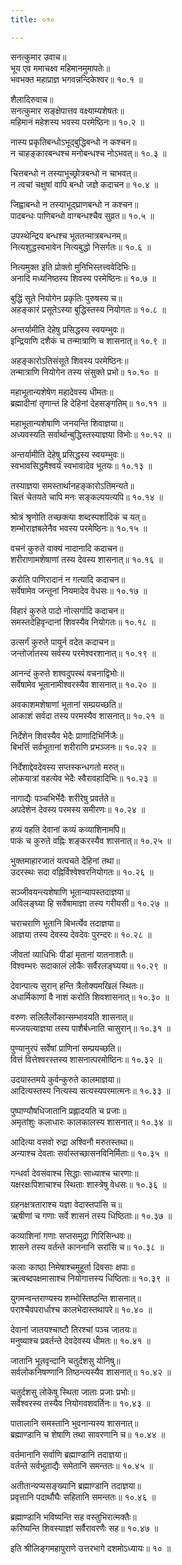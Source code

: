 ```yaml
---
title: ०१०

---
```

सनत्कुमार उवाच॥  
भूय एव ममाचक्ष्व महिमानमुमापतेः॥  
भवभक्त महाप्राज्ञ भगवन्नन्दिकेश्वर॥ १०.१ ॥  
  
शैलादिरुवाच॥  
सनत्कुमार सङ्क्षेपात्तव वक्ष्याम्यशेषतः॥  
महिमानं महेशस्य भवस्य परमेष्ठिनः॥ १०.२ ॥  
  
नास्य प्रकृतिबन्धोऽभूद्बुद्धिबन्धो न कश्चन॥  
न चाहङ्कारबन्धश्च मनोबन्धश्च नोऽभवत्॥ १०.३ ॥  
  
चित्तबन्धो न तस्याभूच्छ्रोत्रबन्धो न चाभवत्॥  
न त्वचां चक्षुषां वापि बन्धो जज्ञे कदाचन॥ १०.४ ॥  
  
जिह्वाबन्धो न तस्याभूद्घ्राणबन्धो न कश्चन॥  
पादबन्धः पाणिबन्धो वाग्बन्धश्चैव सुव्रत॥ १०.५ ॥  
  
उपस्थेन्द्रिय बन्धश्च भूततन्मात्रबन्धनम्॥  
नित्यशुद्धस्वभावेन नित्यबुद्धो निसर्गतः॥ १०.६ ॥  
  
नित्यमुक्त इति प्रोक्तो मुनिभिस्तत्त्ववेदिभिः॥  
अनादि मध्यनिष्ठस्य शिवस्य परमेष्ठिनः॥ १०.७ ॥  
  
बुद्धिं सूते नियोगेन प्रकृतिः पुरुषस्य च॥  
अहङ्कारं प्रसूतेऽस्या बुद्धिस्तस्य नियोगतः॥ १०.८ ॥  
  
अन्तर्यामीति देहेषु प्रसिद्धस्य स्वयम्भुवः॥  
इन्द्रियाणि दशैकं च तन्मात्राणि च शासनात्॥ १०.९ ॥  
  
अहङ्कारोऽतिसंसूते शिवस्य परमेष्ठिनः॥  
तन्मात्राणि नियोगेन तस्य संसुक्ते प्रभो॥ १०.१० ॥  
  
महाभूतान्यशेषेण महादेवस्य धीमतः॥  
ब्रह्मादीनां तृणान्तं हि देहिनां देहसङ्गतिम्॥ १०.११ ॥  
  
महाभूतान्यशेषाणि जनयन्ति शिवाज्ञया॥  
अध्यवस्यति सर्वार्थान्बुद्धिस्तस्याज्ञया विभोः॥ १०.१२ ॥  
  
अन्तर्यामीति देहेषु प्रसिद्धस्य स्वयम्भुवः॥  
स्वभावसिद्धमैश्वर्यं स्वभावादेव भूतयः॥ १०.१३ ॥  
  
तस्याज्ञया समस्तार्थानहङ्कारोऽतिमन्यते॥  
चित्तं चेतयते चापि मनः सङ्कल्पयत्यपि॥ १०.१४ ॥  
  
श्रोत्रं श्रृणोति तच्छक्त्या शब्दस्पर्शादिकं च यत्॥  
शम्भोराज्ञबलेनैव भवस्य परमेष्ठिनः॥ १०.१५ ॥  
  
वचनं कुरुते वाक्यं नादानादि कदाचन॥  
शरीराणामशेषाणां तस्य देवस्य शासनात्॥ १०.१६ ॥  
  
करोति पाणिरादानं न गत्यादि कदाचन॥  
सर्वेषामेव जन्तूनां नियमादेव वेधसः॥ १०.१७ ॥  
  
विहारं कुरुते पादो नोत्सर्गादि कदाचन॥  
समस्तदेहिवृन्दानां शिवस्यैव नियोगतः॥ १०.१८ ॥  
  
उत्सर्गं कुरुते पायुर्न वदेत कदाचन॥  
जन्तोर्जातस्य सर्वस्य परमेश्वरशानात्॥ १०.१९ ॥  
  
आनन्दं कुरुते शश्वदुपस्थं वचनाद्विभोः॥  
सर्वेषामेव भूतानामीश्वरस्यैव शासनात्॥ १०.२० ॥  
  
अवकाशमशेषाणां भूतानां सम्प्रयच्छति॥  
आकाशं सर्वदा तस्य परमस्यैव शासनात्॥ १०.२१ ॥  
  
निर्देशेन शिवस्यैव भेदैः प्राणादिभिर्निजैः॥  
बिभर्त्ति सर्वभूतानां शरीराणि प्रभञ्जनः॥ १०.२२ ॥  
  
निर्देशाद्देवदेवस्य सप्तस्कन्धगतो मरुत्॥  
लोकयात्रां वहत्येव भेदैः स्वैरावहादिभिः॥ १०.२३ ॥  
  
नागाद्यैः पञ्चभिर्भेदैः शरीरेषु प्रवर्तते॥  
अपदेशेन देवस्य परमस्य समीरणः॥ १०.२४ ॥  
  
हव्यं वहति देवानां कव्यं कव्याशिनामपि॥  
पाकं च कुरुते वह्निः शङ्करस्यैव शासनात्॥ १०.२५ ॥  
  
भुक्तमाहारजातं यत्पचते देहिनां तथा॥  
उदरस्थः सदा वह्निर्विश्वेश्वरनियोगतः॥ १०.२६ ॥  
  
सञ्जीवयन्त्यशेषाणि भूतान्यापस्तदाज्ञया॥  
अविलङ्घ्या हि सर्वेषामाज्ञा तस्य गरीयसी॥ १०.२७ ॥  
  
चराचराणि भूतानि बिभर्त्येव तदाज्ञया॥  
आज्ञया तस्य देवस्य देवदेवः पुरन्दरः॥ १०.२८ ॥  
  
जीवतां व्याधिभिः पीडां मृतानां यातनाशतैः॥  
विश्वम्भरः सदाकालं लोकैः सर्वैरलङ्घ्यया॥ १०.२९ ॥  
  
देवान्पात्य सुरान् हन्ति त्रैलोक्यमखिलं स्थितः॥  
अधार्मिकाणां वै नाशं करोति शिवशासनात्॥ १०.३० ॥  
  
वरुणः सलिलैर्लोकान्सम्भावयति शासनात्॥  
मज्जयत्याज्ञया तस्य पाशैर्बध्नाति चासुरान्॥ १०.३१ ॥  
  
पुण्यानुरपं सर्वेषां प्राणिनां सम्प्रयच्छति॥  
वित्तं वित्तेश्वरस्तस्य शासनात्परमोष्ठिनः॥ १०.३२ ॥  
  
उदयास्तमये कुर्वन्कुरुते कालमाज्ञया॥  
आदित्यस्तस्य नित्यस्य सत्यस्यपरमात्मनः॥ १०.३३ ॥  
  
पुष्पाण्यौषधिजातानि प्रह्लादयति च प्रजाः॥  
अमृतांशुः कलाधारः कालकालस्य शासनात्॥ १०.३४ ॥  
  
आदित्या वसवो रुद्रा अश्विनौ मरुतस्तथा॥  
अन्याश्च देवताः सर्वास्तच्छासनविनिर्मिताः॥ १०.३५ ॥  
  
गन्धर्वा देवसंवाश्च सिद्धाः साध्याश्च चारणाः॥  
यक्षरक्षःपिशाचाश्च स्थिताः शास्त्रेषु वेधसः॥ १०.३६ ॥  
  
ग्रहनक्षत्रताराश्च यज्ञा वेदास्तपांसि च॥  
ऋषीणां च गणाः सर्वे शासनं तस्य धिष्ठिताः॥ १०.३७ ॥  
  
कव्याशिनां गणाः सप्तसमुद्रा गिरिसिन्धवः॥  
शासने तस्य वर्तन्ते काननानि सरांसि च॥ १०.३८ ॥  
  
कलाः काष्ठा निमेषाश्चमुहूर्ता दिवसाः क्षपाः॥  
ऋत्वब्दपक्षमासाश्च नियोगात्तस्य धिष्ठिताः॥ १०.३९ ॥  
  
युगमन्वन्तराण्यस्य शम्भोस्तिष्ठन्ति शासनात्॥  
पराश्चैवपरार्धाश्च कालभेदास्तथापरे॥ १०.४० ॥  
  
देवानां जातयश्चाष्टौ तिरश्चां पञ्च जातयः॥  
मनुष्याश्च प्रवर्तन्ते देवदेवस्य धीमतः॥ १०.४१ ॥  
  
जातानि भूतवृन्दानि चतुर्दशसु योनिषु॥  
सर्वलोकनिषण्णानि तिष्ठन्त्यस्यैव शासनात्॥ १०.४२ ॥  
  
चतुर्दशसु लोकेषु स्थिता जाताः प्रजाः प्रभोः॥  
सर्वेश्वरस्य तस्यैव नियोगवशवर्तिनः॥ १०.४३ ॥  
  
पातालानि समस्तानि भुवनान्यस्य शासनात्॥  
ब्रह्माण्डानि च शेषाणि तथा सावरणानि च॥ १०.४४ ॥  
  
वर्तमानानि सर्वाणि ब्रह्माण्डानि तदाज्ञया॥  
वर्तन्ते सर्वभूताद्यैः समेतानि समन्ततः॥ १०.४५ ॥  
  
अतीतान्यप्यसङ्ख्यानि ब्रह्माण्डानि तदाज्ञया॥  
प्रवृत्तानि पदार्थौघैः सहितानि समन्ततः॥ १०.४६ ॥  
  
ब्रह्माण्डानि भविष्यन्ति सह वस्तुभिरात्मक्तैः॥  
करिष्यन्ति शिवस्याज्ञां सर्वैरावरणैः सह॥ १०.४७ ॥  
  
इति श्रीलिङ्गमहापुराणे उत्तरभागे दशमोऽध्यायः॥ १० ॥